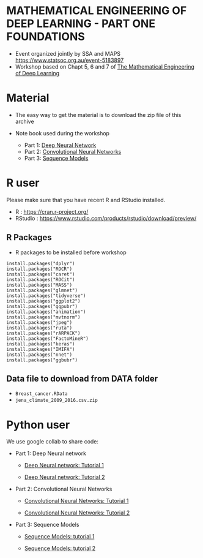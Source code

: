 # MATHEMATICAL ENGINEERING OF DEEP LEARNING - PART ONE FOUNDATIONS

- Event organized jointly by SSA and MAPS  https://www.statsoc.org.au/event-5183897
- Workshop based on Chapt 5, 6 and 7 of [The Mathematical Engineering of Deep Learning](https://deeplearningmath.org)

# Material 


- The easy way to get the material is to download the zip file of this archive

- Note book used during the workshop
    - Part 1: [Deep Neural Network](/Deep_learning_RNN.nb.html.zip)
    - Part 2: [Convolutional Neural Networks](/Deep_learning_CNN.nb.html.zip)
    - Part 3: [Sequence Models](/Deep_learning_RNN.nb.html.zip)


# R user 

Please make sure that you have  recent R and RStudio installed.

  - R : https://cran.r-project.org/
  - RStudio : https://www.rstudio.com/products/rstudio/download/preview/


## R Packages 

- R packages to be installed before workshop

```{r,eval=FALSE}
install.packages("dplyr")
install.packages("ROCR")
install.packages("caret")
install.packages("ROCit")
install.packages("MASS")
install.packages("glmnet")
install.packages("tidyverse")
install.packages("ggplot2")
install.packages("ggpubr")
install.packages("animation")
install.packages("mvtnorm")
install.packages("jpeg")
install.packages("ruta")
install.packages("rARPACK")
install.packages("FactoMineR")
install.packages("keras")
install.packages("IMIFA")
install.packages("nnet")
install.packages("ggbubr")
```


## Data file to download from DATA folder

- ``Breast_cancer.RData``
- ``jena_climate_2009_2016.csv.zip``


# Python user

We use google collab to share code:

- Part 1: Deep Neural network

    - [Deep Neural network: Tutorial 1](https://colab.research.google.com/drive/1Qn88dyZXHhwqoLnGcNaHq510eDEjxau7?usp=sharing)
          
    - [Deep Neural network: Tutorial 2](https://colab.research.google.com/drive/1Msg2GDt5P0kB0MVPSPUcGZGIxDjOgoDb?usp=sharing)

- Part 2: Convolutional Neural Networks

    - [Convolutional Neural Networks: Tutorial 1](https:)
          
    - [Convolutional Neural Networks: Tutorial 2](https:)
   
- Part 3: Sequence Models
    
    - [Sequence Models: tutorial 1](https://colab.research.google.com/drive/1wWjPT8yBuuofvwKJgl8bIlhMsWV9Z0dk?usp=sharing)
    
    - [Sequence Models: tutorial 2](https://colab.research.google.com/drive/1R_T_klRPjp0x2k715zVcxGbXBPbGz9cx?usp=sharing)

